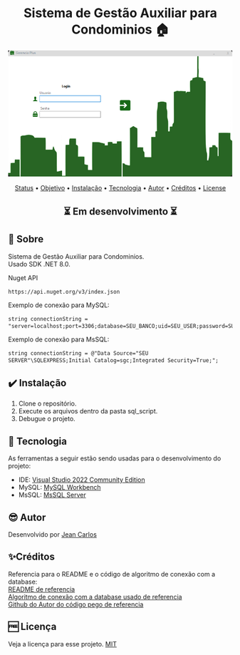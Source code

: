 <h1 align="center"> Sistema de Gestão Auxiliar para Condominios 🏠</h1>

<p align="center">
    <img src="./_src/aplicativo.png">
</p>

<p align="center">
 <a href="#status">Status</a> • 
 <a href="#objetivo">Objetivo</a> •
 <a href="#installation">Instalação</a> • 
 <a href="#tecnologia">Tecnologia</a> • 
 <a href="#autor">Autor</a> •
 <a href ="#creditos"> Créditos</a> •
 <a href="#license">License</a>
</p>

<h2 align="center" id=status> 
	⏳ Em desenvolvimento ⏳
</h2>

<h2 id=objetivo>📜 Sobre</h2>
Sistema de Gestão Auxiliar para Condominios.<br>
Usado SDK .NET 8.0.

Nuget API
~~~
https://api.nuget.org/v3/index.json
~~~

Exemplo de conexão para MySQL:
~~~
string connectionString = "server=localhost;port=3306;database=SEU_BANCO;uid=SEU_USER;password=SUA_SENHA";
~~~

Exemplo de conexão para MsSQL:
~~~
string connectionString = @"Data Source="SEU SERVER"\SQLEXPRESS;Initial Catalog=sgc;Integrated Security=True;";
~~~

<h2 id=installation>✔️ Instalação</h2>

1. Clone o repositório.
2. Execute os arquivos dentro da pasta sql_script.
3. Debugue o projeto.


<h2 id=tecnologia>🧰 Tecnologia</h2>

As ferramentas a seguir estão sendo usadas para o desenvolvimento do projeto:

- IDE: <a href="/pt-br/thank-you-downloading-visual-studio/?sku=Community&channel=Release&version=VS2022&source=VSLandingPage&passive=false&cid=2030">Visual Studio 2022 Community Edition</a>
- MySQL: <a href="https://www.mysql.com/">MySQL Workbench</a>
- MsSQL: <a href = "https://www.microsoft.com/pt-br/sql-server/sql-server-downloads"> MsSQL Server</a>

<h2 id=autor>😎 Autor</h2>

Desenvolvido por <a href="https://www.linkedin.com/in/jeancarll/" target="_blank">Jean Carlos</a>

<h2 id= creditos>✨Créditos</h2>
Referencia para o README e o código de algoritmo de conexão com a database: <br>
<a href="https://github.com/danhpaiva/example-csharp-database-202302-01/edit/main/README.md"> README de referencia </a> <br>
<a href="https://github.com/danhpaiva/example-csharp-database-202302-01"> Algoritmo de conexão com a database usado de referencia </a> <br>
<a href="https://github.com/danhpaiva"> Github do Autor do código pego de referencia </a>

<h2 id=license>🆓 Licença</h2>
Veja a licença para esse projeto.  
<a href="https://github.com/JeanCarlos0111/sistema-gerenciamento-condominio/blob/main/LICENSE" target="_blank">MIT</a>

